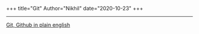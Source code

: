 +++
title="Git"
Author="Nikhil"
date="2020-10-23"
+++



---
[Git, Github in plain english](https://blog.red-badger.com/2016/11/29/gitgithub-in-plain-english)

